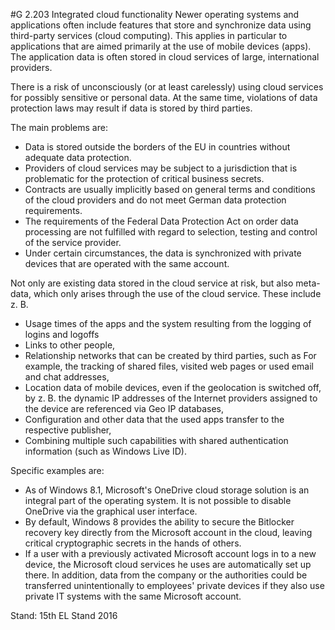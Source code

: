 #G 2.203 Integrated cloud functionality
Newer operating systems and applications often include features that store and synchronize data using third-party services (cloud computing). This applies in particular to applications that are aimed primarily at the use of mobile devices (apps). The application data is often stored in cloud services of large, international providers.

There is a risk of unconsciously (or at least carelessly) using cloud services for possibly sensitive or personal data. At the same time, violations of data protection laws may result if data is stored by third parties.

The main problems are:

* Data is stored outside the borders of the EU in countries without adequate data protection.
* Providers of cloud services may be subject to a jurisdiction that is problematic for the protection of critical business secrets.
* Contracts are usually implicitly based on general terms and conditions of the cloud providers and do not meet German data protection requirements.
* The requirements of the Federal Data Protection Act on order data processing are not fulfilled with regard to selection, testing and control of the service provider.
* Under certain circumstances, the data is synchronized with private devices that are operated with the same account.


Not only are existing data stored in the cloud service at risk, but also meta-data, which only arises through the use of the cloud service. These include z. B.

* Usage times of the apps and the system resulting from the logging of logins and logoffs
* Links to other people,
* Relationship networks that can be created by third parties, such as For example, the tracking of shared files, visited web pages or used email and chat addresses,
* Location data of mobile devices, even if the geolocation is switched off, by z. B. the dynamic IP addresses of the Internet providers assigned to the device are referenced via Geo IP databases,
* Configuration and other data that the used apps transfer to the respective publisher,
* Combining multiple such capabilities with shared authentication information (such as Windows Live ID).


Specific examples are:

* As of Windows 8.1, Microsoft's OneDrive cloud storage solution is an integral part of the operating system. It is not possible to disable OneDrive via the graphical user interface.
* By default, Windows 8 provides the ability to secure the Bitlocker recovery key directly from the Microsoft account in the cloud, leaving critical cryptographic secrets in the hands of others.
* If a user with a previously activated Microsoft account logs in to a new device, the Microsoft cloud services he uses are automatically set up there. In addition, data from the company or the authorities could be transferred unintentionally to employees' private devices if they also use private IT systems with the same Microsoft account.


Stand: 15th EL Stand 2016



